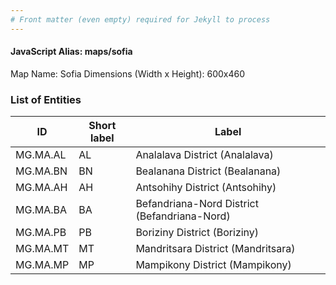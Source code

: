 ```yaml
---
# Front matter (even empty) required for Jekyll to process
---
```


#### JavaScript Alias: maps/sofia

Map Name: Sofia
Dimensions (Width x Height): 600x460

### List of Entities

ID | Short label | Label
---|---|---|
MG.MA.AL|AL|Analalava District (Analalava)
MG.MA.BN|BN|Bealanana District (Bealanana)
MG.MA.AH|AH|Antsohihy District (Antsohihy)
MG.MA.BA|BA|Befandriana-Nord District (Befandriana-Nord)
MG.MA.PB|PB|Boriziny District (Boriziny)
MG.MA.MT|MT|Mandritsara District (Mandritsara)
MG.MA.MP|MP|Mampikony District (Mampikony)

